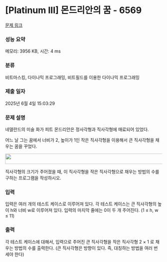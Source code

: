 # [Platinum III] 몬드리안의 꿈 - 6569 

[문제 링크](https://www.acmicpc.net/problem/6569) 

### 성능 요약

메모리: 3956 KB, 시간: 4 ms

### 분류

비트마스킹, 다이나믹 프로그래밍, 비트필드를 이용한 다이나믹 프로그래밍

### 제출 일자

2025년 6월 4일 15:03:29

### 문제 설명

<p>네델란드의 미술 화가 피트 몬드리안은 정사각형과 직사각형에 매료되어 있었다.</p>

<p>어느 날 그는 꿈에서 너비가 2, 높이가 1인 작은 직사각형을 이용해서 큰 직사각형을 채우는 꿈을 꾸었다.</p>

<p><img alt="" src="https://www.acmicpc.net/upload/images/dream1.gif" style="height:33px; width:599px"></p>

<p>직사각형의 크기가 주어졌을 때, 이 직사각형을 작은 직사각형으로 채우는 방법의 수를 구하는 프로그램을 작성하시오.</p>

### 입력 

 <p>입력은 여러 개의 테스트 케이스로 이루어져 있다. 각 테스트 케이스는 큰 직사각형의 높이 h와 너비 w로 이루어져 있다. 입력의 마지막 줄에는 0이 두 개 주어진다. (1 ≤ h, w ≤ 11)</p>

### 출력 

 <p>각 테스트 케이스에 대해서, 입력으로 주어진 큰 직사각형을 작은 직사각형 2 × 1 로 채우는 방법의 수를 출력한다. (큰 직사각형은 방향이 있다. 즉, 대칭하는 방법을 여러 번 세야 한다)</p>


